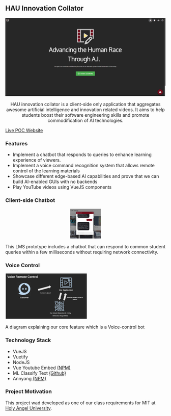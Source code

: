 ## HAU Innovation Collator

<p align="center">
     <img src="https://github.com/allanchua101/hau-ai-powered-lms/blob/main/assets/screenshots/Home%20Page.png"
          alt="Course list of application"
          width="712px" />
</p>
<p align="center">
     HAU innovation collator is a client-side only application that aggregates awesome artificial intelligence and innovation related videos. It aims to help students boost their software engineering skills and promote commodification of AI technologies.
</p>

[Live POC Website](https://allanchua101.github.io/hau-ai-powered-lms/)

### Features

- Implement a chatbot that responds to queries to enhance learning experience of viewers.
- Implement a voice command recognition system that allows remote control of the learning materials
- Showcase different edge-based AI capabilities and prove that we can build AI-enabled GUIs with no backends
- Play YouTube videos using VueJS components

### Client-side Chatbot

<p align="center">
<img src="https://github.com/allanchua101/hau-ai-powered-lms/blob/main/assets/screenshots/Chatbot.png"
     alt="A chatbot included in the LMS"
     style="margin-right: auto; margin-left: auto; max-width: 96px;" width="512px" />
</p>
This LMS prototype includes a chatbot that can respond to common student queries within a few milliseconds without requiring network connectivity.

### Voice Control

<img src="https://github.com/allanchua101/hau-ai-powered-lms/blob/main/assets/Voice%20Banner.png"
     alt="A diagram explaining our core feature which is a Voice-control bot"
     style="margin-right: auto; margin-left: auto; max-width: 256px;" />

A diagram explaining our core feature which is a Voice-control bot

### Technology Stack

- VueJS
- Vuetify
- NodeJS
- Vue Youtube Embed [(NPM)](https://www.npmjs.com/package/vue-youtube-embed)
- ML Classify Text [(Github)](https://github.com/andreekeberg/ml-classify-text-js)
- Annyang [(NPM)](https://www.npmjs.com/package/annyang)

### Project Motivation

This project wad developed as one of our class requirements for MIT at [Holy Angel University](https://www.hau.edu.ph/).
